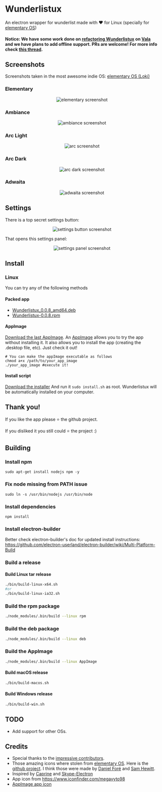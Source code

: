 # Wunderlistux
An electron wrapper for wunderlist made with :heart: for Linux (specially for [elementary OS](http://elementary.io))

#### Notice: We have some work done on [refactoring Wunderlistux](https://github.com/edipox/wunderlistux/tree/vala_webkit) on [Vala](https://valadoc.org/) and we have plans to add offline support. PRs are welcome! For more info check [this thread](https://github.com/edipox/wunderlistux/issues/18).


## Screenshots
Screenshots taken in the most awesome indie OS: [elementary OS (Loki)](http://elementary.io)

### Elementary
<p align="center">
  <img alt="elementary screenshot" src="/images/wunderlistux.png" />
</p>

### Ambiance
<p align="center">
  <img alt="ambiance screenshot" src="/images/ambiance.png" />
</p>

### Arc Light
<p align="center">
  <img alt="arc screenshot" src="/images/arc.png" />
</p>

### Arc Dark
<p align="center">
  <img alt="arc dark screenshot" src="/images/arc-dark.png" />
</p>

### Adwaita
<p align="center">
  <img alt="adwaita screenshot" src="/images/adwaita.png" />
</p>


## Settings
There is a top secret settings button:
<p align="center">
  <img alt="settings button screenshot" src="/images/settings-button.png" />
</p>



That opens this settings panel:
<p align="center">
  <img alt="settings panel screenshot" src="/images/settings-panel.png" />
</p>




## Install
### Linux
You can try any of the following methods

#### Packed app
* [Wunderlistux_0.0.8_amd64.deb](https://github.com/edipox/wunderlistux/releases/download/Linux-0.0.8/Wunderlistux_0.0.8_amd64.deb)
* [Wunderlistux-0.0.8.rpm](https://github.com/edipox/wunderlistux/releases/download/Linux-0.0.8/Wunderlistux-0.0.8.rpm)


#### AppImage
[Download the last AppImage](https://github.com/edipox/wunderlistux/releases/download/Linux-0.0.8/Wunderlistux-0.0.8-x86_64.AppImage). An [AppImage](http://appimage.org/) allows you to try the app without installing it. It also allows you to install the app (creating the .desktop file, etc). Just check it out!
```
# You can make the appImage executable as follows
chmod a+x /path/to/your_app_image
./your_app_image #execute it!
```

#### Install script
[Download the installer](https://github.com/edipox/wunderlistux/releases/download/Linux-0.0.8/install-script.sh)
And run it ```sudo install.sh``` as root. Wunderlistux will be automatically installed on your computer.

## Thank you!
If you like the app please :star: the github project.

If you disliked it you still could :star: the project :)


## Building

### Install npm
```
sudo apt-get install nodejs npm -y
```

### Fix node missing from PATH issue
```
sudo ln -s /usr/bin/nodejs /usr/bin/node
```

### Install dependencies
```
npm install
```

### Install electron-builder
Better check electron-builder's doc for updated install instructions: https://github.com/electron-userland/electron-builder/wiki/Multi-Platform-Build

### Build a release

#### Build Linux tar release
```bash
./bin/build-linux-x64.sh
#or
./bin/build-linux-ia32.sh
```

### Build the rpm package
```bash
./node_modules/.bin/build --linux rpm
```

### Build the deb package
```bash
./node_modules/.bin/build --linux deb
```

### Build the AppImage
```bash
./node_modules/.bin/build --linux AppImage
```

#### Build macOS release
```bash
./bin/build-macos.sh
```

#### Build Windows release
```bash
./bin/build-win.sh
```

## TODO
* Add support for other OSs.

## Credits
* Special thanks to the [impressive contributors](https://github.com/edipox/wunderlistux/graphs/contributors).
* Those amazing icons where stolen from [elementary OS](http://elementary.io). Here is the [github project](https://github.com/elementary/icons). I think those were made by [Daniel Foré](https://github.com/danrabbit) and [Sam Hewitt](https://github.com/snwh).
* Inspired by [Caprine](https://github.com/sindresorhus/caprine) and [Skype-Electron](https://github.com/GyozaGuy/Skype-Electron)
* App icon from https://www.iconfinder.com/megavyto98
* [AppImage app icon](https://commons.wikimedia.org/wiki/File:Wunderlist.png)

